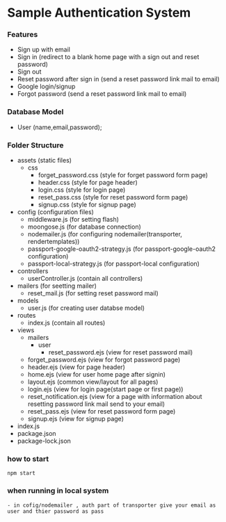 # Sample Authentication System

### Features
- Sign up with email
- Sign in (redirect to a blank home page with a sign out and reset password)
- Sign out
- Reset password after sign in (send a reset password link mail to email)
- Google login/signup
- Forgot password (send a reset password link mail to email)

### Database Model
- User (name,email,password);

### Folder Structure
- assets (static files)
   - css
     - forget_password.css (style for forget password form page)
     - header.css (style for page header)
     - login.css (style for login page)
     - reset_pass.css (style for reset password form page)
     - signup.css (style for signup page)
- config (configuration files)
   - middleware.js (for setting flash)
   - moongose.js (for database connection)
   - nodemailer.js (for configuring nodemailer(transporter, rendertemplates))
   - passport-google-oauth2-strategy.js (for passport-google-oauth2 configuration)
   - passport-local-strategy.js (for passport-local configuration)
- controllers
   - userController.js (contain all controllers)
- mailers (for seetting mailer)
   - reset_mail.js (for setting reset password mail)
- models
   - user.js (for creating user databse model)
- routes
   - index.js (contain all routes)
- views
   - mailers
      - user
         - reset_password.ejs (view for reset password mail)
   - forget_password.ejs (view for forgot password page)
   - header.ejs (view for page header)
   - home.ejs (view for user home page after signin)
   - layout.ejs (common view/layout for all pages)
   - login.ejs (view for login page(start page or first page))
   - reset_notification.ejs (view for a page with information about resetting password link mail send to your email)
   - reset_pass.ejs (view for reset password form page)
   - signup.ejs (view for signup page)
- index.js
- package.json
- package-lock.json

### how to start
    npm start

### when running in local system
    - in cofig/nodemailer , auth part of transporter give your email as user and thier password as pass
